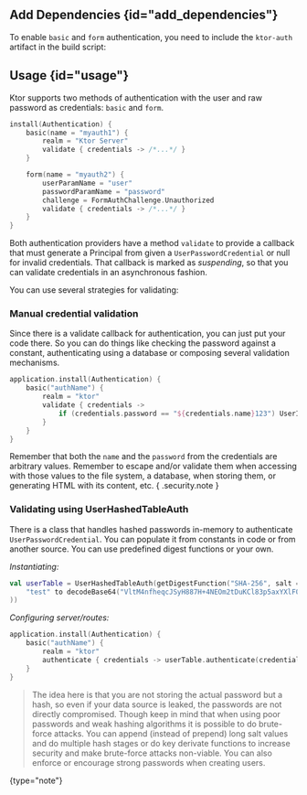 [//]: # (title: Basic and Form)

<include src="lib.md" include-id="outdated_warning"/>

## Add Dependencies {id="add_dependencies"}
To enable `basic` and `form` authentication, you need to include the `ktor-auth` artifact in the build script:
<var name="artifact_name" value="ktor-auth"/>
<include src="lib.md" include-id="add_ktor_artifact"/>

## Usage {id="usage"}

Ktor supports two methods of authentication with the user and raw password as credentials:
`basic` and `form`.

```kotlin
install(Authentication) {
    basic(name = "myauth1") {
        realm = "Ktor Server"
        validate { credentials -> /*...*/ }
    }

    form(name = "myauth2") {
        userParamName = "user"
        passwordParamName = "password"
        challenge = FormAuthChallenge.Unauthorized
        validate { credentials -> /*...*/ }
    }
}
```

Both authentication providers have a method `validate` to provide a callback that must generate a Principal from given a `UserPasswordCredential`
or null for invalid credentials. That callback is marked as *suspending*, so that you can validate credentials in an asynchronous fashion.

You can use several strategies for validating:

### Manual credential validation

Since there is a validate callback for authentication, you can just put your code there.
So you can do things like checking the password against a constant, authenticating using a database
or composing several validation mechanisms.

```kotlin
application.install(Authentication) {
    basic("authName") {
        realm = "ktor"
        validate { credentials ->
            if (credentials.password == "${credentials.name}123") UserIdPrincipal(credentials.name) else null
        }
    }
}
```

Remember that both the `name` and the `password` from the credentials are arbitrary values.
Remember to escape and/or validate them when accessing with those values to the file system, a database,
when storing them, or generating HTML with its content, etc.
{ .security.note }

### Validating using UserHashedTableAuth

There is a class that handles hashed passwords in-memory to authenticate `UserPasswordCredential`.
You can populate it from constants in code or from another source. You can use predefined digest functions
or your own.

*Instantiating:*

```kotlin
val userTable = UserHashedTableAuth(getDigestFunction("SHA-256", salt = "ktor"), mapOf(
    "test" to decodeBase64("VltM4nfheqcJSyH887H+4NEOm2tDuKCl83p5axYXlF0=") // sha256 for "test"
))
```

*Configuring server/routes:*

```kotlin
application.install(Authentication) {
    basic("authName") {
        realm = "ktor"
        authenticate { credentials -> userTable.authenticate(credentials) }
    }
}
```

>The idea here is that you are not storing the actual password but a hash, so even if your data source is leaked,
>the passwords are not directly compromised. Though keep in mind that when using poor passwords and weak hashing algorithms
>it is possible to do brute-force attacks. You can append (instead of prepend) long salt values and do multiple hash
>stages or do key derivate functions to increase security and make brute-force attacks non-viable.
>You can also enforce or encourage strong passwords when creating users.
>
{type="note"}